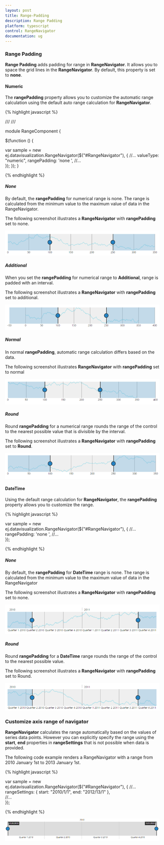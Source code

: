 ```yaml
---
layout: post
title: Range-Padding
description: Range Padding
platform: typescript
control: RangeNavigator
documentation: ug
---
```


### Range Padding

**Range Padding** adds padding for range in **RangeNavigator**. It allows you to space the grid lines in the **RangeNavigator**.  By default, this property is set to **none**.

#### Numeric

The **rangePadding** property allows you to customize the automatic range calculation using the default auto range calculation for **RangeNavigator**.

{% highlight javascript %}

/// <reference path="../tsfiles/jquery.d.ts"></reference>
/// <reference path="../tsfiles/ej.web.all.d.ts"></reference>

module RangeComponent {

 $(function () {


var sample = new ej.datavisualization.RangeNavigator($("#RangeNavigator"), {
   //...
        valueType: "numeric",
        rangePadding: 'none ',
   //...	
  });
 });
}

{% endhighlight %}

##### None

By default, the **rangePadding** for numerical range is none. The range is calculated from the minimum value to the maximum value of data in the RangeNavigator.

The following screenshot illustrates a **RangeNavigator** with **rangePadding** set to none.



![](Range-Padding_images/Range-Padding_img1.png) 

##### Additional

When you set the **rangePadding** for numerical range to **Additional**, range is padded with an interval.

The following screenshot illustrates a **RangeNavigator** with **rangePadding** set to additional.



![](Range-Padding_images/Range-Padding_img2.png) 

##### Normal

In normal **rangePadding**, automatic range calculation differs based on the data. 

The following screenshot illustrates **RangeNavigator** with **rangePadding** set to normal

![](Range-Padding_images/Range-Padding_img3.png) 

##### Round

Round **rangePadding** for a numerical range rounds the range of the control to the nearest possible value that is divisible by the interval.

The following screenshot illustrates a **RangeNavigator** with **rangePadding** set to **Round**.

![](Range-Padding_images/Range-Padding_img4.png) 

#### DateTime

Using the default range calculation for **RangeNavigator**, the **rangePadding** property allows you to customize the range.

{% highlight javascript %}


var sample = new ej.datavisualization.RangeNavigator($("#RangeNavigator"), {
   //...
        rangePadding: 'none ',
   //...	
  });


{% endhighlight %}

##### None

By default, the **rangePadding** for **DateTime** range is none. The range is calculated from the minimum value to the maximum value of data in the RangeNavigator

The following screenshot illustrates a **RangeNavigator** with **rangePadding** set to none.

![](Range-Padding_images/Range-Padding_img5.png) 

##### Round

Round **rangePadding** for a **DateTime** range rounds the range of the control to the nearest possible value.

The following screenshot illustrates a **RangeNavigator** with **rangePadding** set to Round.

![](Range-Padding_images/Range-Padding_img6.png) 

### Customize axis range of navigator

**RangeNavigator** calculates the range automatically based on the values of series data points. However you can explicitly specify the range using the **start**, **end** properties in **rangeSettings** that is not possible when data is provided.

The following code example renders a RangeNavigator with a range from 2010 January 1st to 2013 January 1st.

{% highlight javascript %}


var sample = new ej.datavisualization.RangeNavigator($("#RangeNavigator"), {
   //...
         rangeSettings: {
                    start: "2010/1/1", end: "2012/13/1"
                },  
   //...	
  });


{% endhighlight %}


![](Range-Padding_images/Range-Padding_img7.png) 
